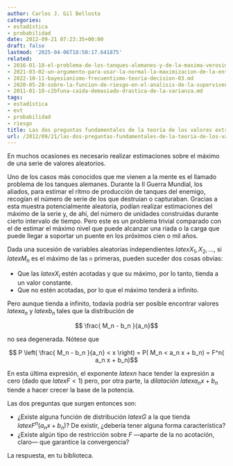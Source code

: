 ```yaml
---
author: Carlos J. Gil Bellosta
categories:
- estadística
- probabilidad
date: 2012-09-21 07:23:35+00:00
draft: false
lastmod: '2025-04-06T18:50:17.641875'
related:
- 2016-01-18-el-problema-de-los-tanques-alemanes-y-de-la-maxima-verosimilitud-esquinada.md
- 2021-03-02-un-argumento-para-usar-la-normal-la-maximizacion-de-la-entropia.md
- 2022-10-11-bayesianismo-frecuentismo-teoria-decision-03.md
- 2020-05-28-sobre-la-funcion-de-riesgo-en-el-analisis-de-la-supervivencia.md
- 2011-01-10-c2bfuna-caida-demasiado-drastica-de-la-varianza.md
tags:
- estadística
- evt
- probabilidad
- riesgo
title: Las dos preguntas fundamentales de la teoría de los valores extremos
url: /2012/09/21/las-dos-preguntas-fundamentales-de-la-teoria-de-los-valores-extremos/
---
```


En muchos ocasiones es necesario realizar estimaciones sobre el máximo de una serie de valores aleatorios.

Uno de los casos más conocidos que me vienen a la mente es el llamado problema de los tanques alemanes. Durante la II Guerra Mundial, los aliados, para estimar el ritmo de producción de tanques del enemigo, recogían el número de serie de los que destruían o capturaban. Gracias a esta muestra potencialmente aleatoria, podían realizar estimaciones del máximo de la serie y, de ahí, del número de unidades construidas durante cierto intervalo de tiempo. Pero este es un problema trivial comparado con el de estimar el máximo nivel que puede alcanzar una riada o la carga que puede llegar a soportar un puente en los próximos cien o mil años.

Dada una sucesión de variables aleatorias independientes $latex X_1, X_2,\dots$, si $latex M_n$ es el máximo de las `n` primeras, pueden suceder dos cosas obvias:

* Que las $latex X_i$ estén acotadas y que su máximo, por lo tanto, tienda a un valor constante.
* Que no estén acotadas, por lo que el máximo tenderá a infinito.

Pero aunque tienda a infinito, todavía podría ser posible encontrar valores $latex a_n$ y $latex b_n$ tales que la distribución de

$$ \frac{ M_n - b_n }{a_n}$$

no sea degenerada. Nótese que

$$ P \left( \frac{ M_n - b_n }{a_n} < x \right) = P( M_n < a_n x + b_n) = F^n( a_n x + b_n)$$

En esta última expresión, el exponente $latex n$ hace tender la expresión a cero (dado que $latex F < 1$) pero, por otra parte, la _dilatación_ $latex a_n x + b_n$ tiende a hacer crecer la base de la potencia.

Las dos preguntas que surgen entonces son:

* ¿Existe alguna función de distribución $latex G$ a la que tienda $latex F^n( a_n x + b_n)$? De existir, ¿debería tener alguna forma característica?
* ¿Existe algún tipo de restricción sobre _F_ —aparte de la no acotación, claro— que garantice la convergencia?

La respuesta, en tu biblioteca.